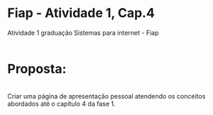 # Fiap - Atividade 1, Cap.4
Atividade 1 graduação Sistemas para internet - Fiap
<br><br>
# Proposta:
<br>
Criar uma página de apresentação pessoal atendendo os conceitos abordados até o capítulo 4 da fase 1.

